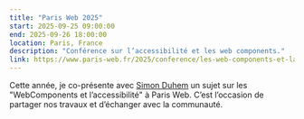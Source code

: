 ```yaml
---
title: "Paris Web 2025"
start: 2025-09-25 09:00:00
end: 2025-09-26 18:00:00
location: Paris, France
description: "Conférence sur l’accessibilité et les web components."
link: https://www.paris-web.fr/2025/conference/les-web-components-et-laccessibilite
---
```


Cette année, je co-présente avec [Simon Duhem](https://www.linkedin.com/in/simonduhem?utm_source=share&utm_campaign=share_via&utm_content=profile&utm_medium=ios_app) un sujet sur les "WebComponents et l’accessibilité" à Paris Web.
C’est l’occasion de partager nos travaux et d’échanger avec la communauté.
